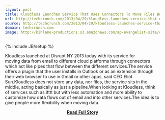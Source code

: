 ```yaml
---
layout: post
title: Kloudless Launches Service That Uses Connectors To Move Files Between Different Cloud Services
url: http://techcrunch.com/2013/04/29/kloudless-launches-service-that-uses-connectors-to-move-files-between-different-cloud-services/
source: http://techcrunch.com/2013/04/29/kloudless-launches-service-that-uses-connectors-to-move-files-between-different-cloud-services/
domain: techcrunch.com
image: http://kinlane-productions.s3.amazonaws.com/ap-evangelist-site/curated/screenshots/9352_api500_com.png
---
```

{% include JB/setup %}<p>Kloudless launched at Disrupt NY 2013 today with its service for moving data from email to different cloud platforms through connectors which act like pipes that flow between the different services.The service offers a plugin that the user installs in Outlook or as an extension through their web browser to use in Gmail or other apps, said CEO Eliot Sun.Kloudless does not store any data, nor files, the service sits in the middle, acting basically as just a pipeline.When looking at Kloudless, think of services such as ifttt but with less automation and more ability to customize how data flows out of email and into other services.The idea is to give people more flexibility when moving data.</p>
<center><p><a href="http://techcrunch.com/2013/04/29/kloudless-launches-service-that-uses-connectors-to-move-files-between-different-cloud-services/" style='padding:25px; font-sze:18px; font-weight: bold;'>Read Full Story</a></p></center>
